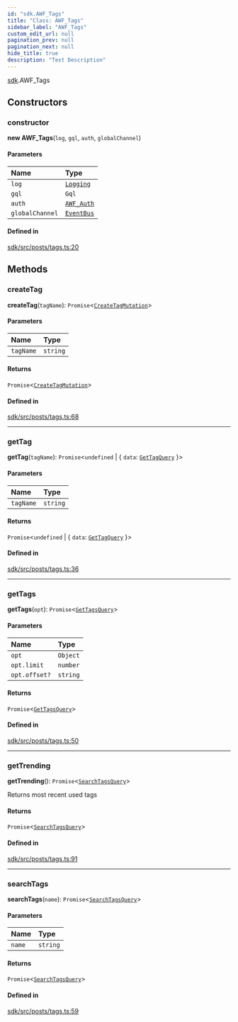 ```yaml
---
id: "sdk.AWF_Tags"
title: "Class: AWF_Tags"
sidebar_label: "AWF_Tags"
custom_edit_url: null
pagination_prev: null
pagination_next: null
hide_title: true
description: "Test Description"
---
```


[sdk](../modules/sdk.md).AWF_Tags

## Constructors

### constructor

**new AWF_Tags**(`log`, `gql`, `auth`, `globalChannel`)

#### Parameters

| Name | Type |
| :------ | :------ |
| `log` | [`Logging`](sdk.Logging.md) |
| `gql` | `Gql` |
| `auth` | [`AWF_Auth`](sdk.AWF_Auth.md) |
| `globalChannel` | [`EventBus`](sdk.EventBus.md) |

#### Defined in

[sdk/src/posts/tags.ts:20](https://github.com/AKASHAorg/akasha-core/blob/978d02d1/sdk/src/posts/tags.ts#L20)

## Methods

### createTag

**createTag**(`tagName`): `Promise`<[`CreateTagMutation`](../modules/sdk.md#createtagmutation)\>

#### Parameters

| Name | Type |
| :------ | :------ |
| `tagName` | `string` |

#### Returns

`Promise`<[`CreateTagMutation`](../modules/sdk.md#createtagmutation)\>

#### Defined in

[sdk/src/posts/tags.ts:68](https://github.com/AKASHAorg/akasha-core/blob/978d02d1/sdk/src/posts/tags.ts#L68)

___

### getTag

**getTag**(`tagName`): `Promise`<`undefined` \| { `data`: [`GetTagQuery`](../modules/sdk.md#gettagquery)  }\>

#### Parameters

| Name | Type |
| :------ | :------ |
| `tagName` | `string` |

#### Returns

`Promise`<`undefined` \| { `data`: [`GetTagQuery`](../modules/sdk.md#gettagquery)  }\>

#### Defined in

[sdk/src/posts/tags.ts:36](https://github.com/AKASHAorg/akasha-core/blob/978d02d1/sdk/src/posts/tags.ts#L36)

___

### getTags

**getTags**(`opt`): `Promise`<[`GetTagsQuery`](../modules/sdk.md#gettagsquery)\>

#### Parameters

| Name | Type |
| :------ | :------ |
| `opt` | `Object` |
| `opt.limit` | `number` |
| `opt.offset?` | `string` |

#### Returns

`Promise`<[`GetTagsQuery`](../modules/sdk.md#gettagsquery)\>

#### Defined in

[sdk/src/posts/tags.ts:50](https://github.com/AKASHAorg/akasha-core/blob/978d02d1/sdk/src/posts/tags.ts#L50)

___

### getTrending

**getTrending**(): `Promise`<[`SearchTagsQuery`](../modules/sdk.md#searchtagsquery)\>

Returns most recent used tags

#### Returns

`Promise`<[`SearchTagsQuery`](../modules/sdk.md#searchtagsquery)\>

#### Defined in

[sdk/src/posts/tags.ts:91](https://github.com/AKASHAorg/akasha-core/blob/978d02d1/sdk/src/posts/tags.ts#L91)

___

### searchTags

**searchTags**(`name`): `Promise`<[`SearchTagsQuery`](../modules/sdk.md#searchtagsquery)\>

#### Parameters

| Name | Type |
| :------ | :------ |
| `name` | `string` |

#### Returns

`Promise`<[`SearchTagsQuery`](../modules/sdk.md#searchtagsquery)\>

#### Defined in

[sdk/src/posts/tags.ts:59](https://github.com/AKASHAorg/akasha-core/blob/978d02d1/sdk/src/posts/tags.ts#L59)
